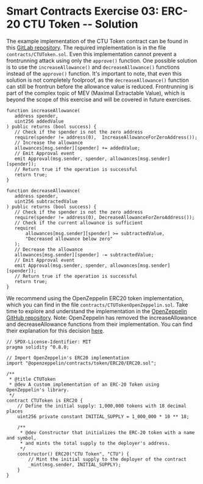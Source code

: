 # Smart Contracts Exercise 03: ERC-20 CTU Token -- Solution

The example implementation of the CTU Token contract can be found in this [GitLab repository](https://gitlab.fel.cvut.cz/radovluk/smart-contracts-exercises/-/tree/main/03-ERC20-CTUToken/solution/solution-code). The required implementation is in the file `contracts/CTUToken.sol`. Even this implementation cannot prevent a frontrunning attack using only the `approve()` function. One possible solution is to use the `increaseAllowance()` and `decreaseAllowance()` functions instead of the `approve()` function. It's important to note, that even this solution is not completely foolproof, as the `decreaseAllowance()` function can still be frontrun before the allowance value is reduced. Frontrunning is part of the complex topic of MEV (Maximal Extractable Value), which is beyond the scope of this exercise and will be covered in future exercises.

```solidity
function increaseAllowance(
   address spender,
   uint256 addedValue
) public returns (bool success) {
   // Check if the spender is not the zero address
   require(spender != address(0),  IncreaseAllowanceForZeroAddress());
   // Increase the allowance
   allowances[msg.sender][spender] += addedValue;
   // Emit Approval event
   emit Approval(msg.sender, spender, allowances[msg.sender][spender]);
   // Return true if the operation is successful
   return true;
}
```

```solidity
function decreaseAllowance(
   address spender,
   uint256 subtractedValue
) public returns (bool success) {
   // Check if the spender is not the zero address
   require(spender != address(0), DecreaseAllowanceForZeroAddress());
   // Check if the current allowance is sufficient
   require(
       allowances[msg.sender][spender] >= subtractedValue,
       "Decreased allowance below zero"
   );
   // Decrease the allowance
   allowances[msg.sender][spender] -= subtractedValue;
   // Emit Approval event
   emit Approval(msg.sender, spender, allowances[msg.sender][spender]);
   // Return true if the operation is successful
   return true;
}
```

We recommend using the OpenZeppelin ERC20 token implementation, which you can find in the file `contracts/CTUTokenOpenZeppelin.sol`.
Take time to explore and understand the implementation in the [OpenZeppelin GitHub repository](https://github.com/OpenZeppelin/openzeppelin-contracts/blob/master/contracts/token/ERC20/ERC20.sol). Note: OpenZeppelin has removed the increaseAllowance and decreaseAllowance functions from their implementation. You can find their explanation for this decision [here](https://github.com/OpenZeppelin/openzeppelin-contracts/issues/4583).

```solidity
// SPDX-License-Identifier: MIT
pragma solidity ^0.8.0;

// Import OpenZeppelin's ERC20 implementation
import "@openzeppelin/contracts/token/ERC20/ERC20.sol";

/**
 * @title CTUToken
 * @dev A custom implementation of an ERC-20 Token using OpenZeppelin's library.
 */
contract CTUToken is ERC20 {
    // Define the initial supply: 1,000,000 tokens with 18 decimal places
    uint256 private constant INITIAL_SUPPLY = 1_000_000 * 10 ** 18;

    /**
     * @dev Constructor that initializes the ERC-20 token with a name and symbol,
     * and mints the total supply to the deployer's address.
     */
    constructor() ERC20("CTU Token", "CTU") {
        // Mint the initial supply to the deployer of the contract
        _mint(msg.sender, INITIAL_SUPPLY);
    }
}
```